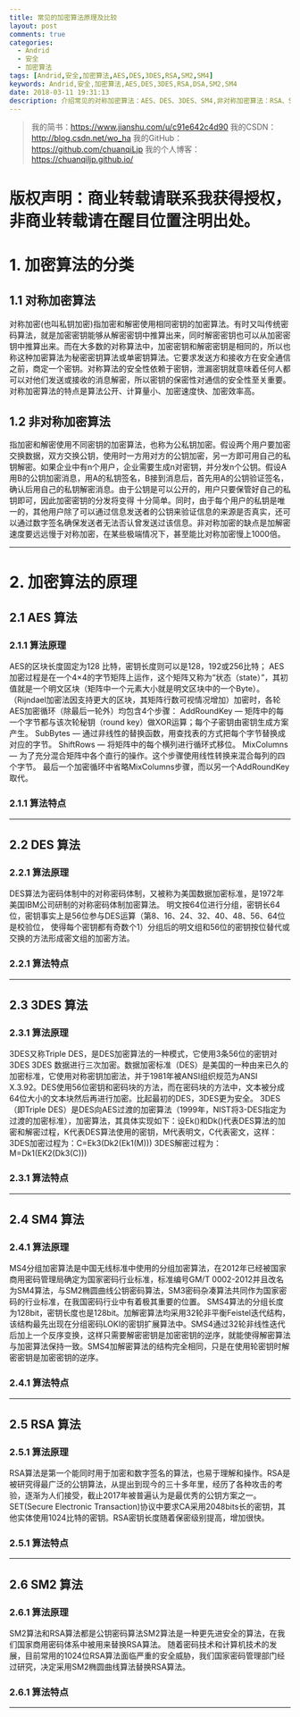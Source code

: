 ```yaml
---
title: 常见的加密算法原理及比较
layout: post
comments: true
categories:
  - Andrid
  - 安全
  - 加密算法
tags: [Andrid,安全,加密算法,AES,DES,3DES,RSA,SM2,SM4]
keywords: Andrid,安全,加密算法,AES,DES,3DES,RSA,DSA,SM2,SM4
date: 2018-03-11 19:31:13
description: 介绍常见的对称加密算法：AES、DES、3DES、SM4,非对称加密算法：RSA、SM4
---
```


>我的简书：https://www.jianshu.com/u/c91e642c4d90
我的CSDN：http://blog.csdn.net/wo_ha
我的GitHub：https://github.com/chuanqiLjp
我的个人博客：https://chuanqiljp.github.io/

# 版权声明：商业转载请联系我获得授权，非商业转载请在醒目位置注明出处。

# 1. 加密算法的分类

## 1.1 对称加密算法

对称加密(也叫私钥加密)指加密和解密使用相同密钥的加密算法。有时又叫传统密码算法，就是加密密钥能够从解密密钥中推算出来，同时解密密钥也可以从加密密钥中推算出来。而在大多数的对称算法中，加密密钥和解密密钥是相同的，所以也称这种加密算法为秘密密钥算法或单密钥算法。它要求发送方和接收方在安全通信之前，商定一个密钥。对称算法的安全性依赖于密钥，泄漏密钥就意味着任何人都可以对他们发送或接收的消息解密，所以密钥的保密性对通信的安全性至关重要。对称加密算法的特点是算法公开、计算量小、加密速度快、加密效率高。

## 1.2 非对称加密算法

指加密和解密使用不同密钥的加密算法，也称为公私钥加密。假设两个用户要加密交换数据，双方交换公钥，使用时一方用对方的公钥加密，另一方即可用自己的私钥解密。如果企业中有n个用户，企业需要生成n对密钥，并分发n个公钥。假设A用B的公钥加密消息，用A的私钥签名，B接到消息后，首先用A的公钥验证签名，确认后用自己的私钥解密消息。由于公钥是可以公开的，用户只要保管好自己的私钥即可，因此加密密钥的分发将变得 十分简单。同时，由于每个用户的私钥是唯一的，其他用户除了可以通过信息发送者的公钥来验证信息的来源是否真实，还可以通过数字签名确保发送者无法否认曾发送过该信息。非对称加密的缺点是加解密速度要远远慢于对称加密，在某些极端情况下，甚至能比对称加密慢上1000倍。

****

# 2. 加密算法的原理

## 2.1 AES 算法

### 2.1.1 算法原理
AES的区块长度固定为128 比特，密钥长度则可以是128，192或256比特；
AES加密过程是在一个4×4的字节矩阵上运作，这个矩阵又称为“状态（state）”，其初值就是一个明文区块（矩阵中一个元素大小就是明文区块中的一个Byte）。（Rijndael加密法因支持更大的区块，其矩阵行数可视情况增加）加密时，各轮AES加密循环（除最后一轮外）均包含4个步骤：
AddRoundKey — 矩阵中的每一个字节都与该次轮秘钥（round key）做XOR运算；每个子密钥由密钥生成方案产生。
SubBytes — 通过非线性的替换函数，用查找表的方式把每个字节替换成对应的字节。
ShiftRows — 将矩阵中的每个横列进行循环式移位。
MixColumns — 为了充分混合矩阵中各个直行的操作。这个步骤使用线性转换来混合每列的四个字节。
最后一个加密循环中省略MixColumns步骤，而以另一个AddRoundKey取代。

### 2.1.1 算法特点

****

## 2.2 DES 算法

### 2.2.1 算法原理
DES算法为密码体制中的对称密码体制，又被称为美国数据加密标准，是1972年美国IBM公司研制的对称密码体制加密算法。 明文按64位进行分组，密钥长64位，密钥事实上是56位参与DES运算（第8、16、24、32、40、48、56、64位是校验位， 使得每个密钥都有奇数个1）分组后的明文组和56位的密钥按位替代或交换的方法形成密文组的加密方法。
### 2.2.1 算法特点

****

## 2.3 3DES 算法

### 2.3.1 算法原理
3DES又称Triple DES，是DES加密算法的一种模式，它使用3条56位的密钥对
3DES
3DES
数据进行三次加密。数据加密标准（DES）是美国的一种由来已久的加密标准，它使用对称密钥加密法，并于1981年被ANSI组织规范为ANSI X.3.92。DES使用56位密钥和密码块的方法，而在密码块的方法中，文本被分成64位大小的文本块然后再进行加密。比起最初的DES，3DES更为安全。
3DES（即Triple DES）是DES向AES过渡的加密算法（1999年，NIST将3-DES指定为过渡的加密标准），加密算法，其具体实现如下：设Ek()和Dk()代表DES算法的加密和解密过程，K代表DES算法使用的密钥，M代表明文，C代表密文，这样：
3DES加密过程为：C=Ek3(Dk2(Ek1(M)))
3DES解密过程为：M=Dk1(EK2(Dk3(C)))

### 2.3.1 算法特点





****

## 2.4 SM4 算法

### 2.4.1 算法原理
MS4分组加密算法是中国无线标准中使用的分组加密算法，在2012年已经被国家商用密码管理局确定为国家密码行业标准，标准编号GM/T 0002-2012并且改名为SM4算法，与SM2椭圆曲线公钥密码算法，SM3密码杂凑算法共同作为国家密码的行业标准，在我国密码行业中有着极其重要的位置。
SMS4算法的分组长度为128bit，密钥长度也是128bit。加解密算法均采用32轮非平衡Feistel迭代结构，该结构最先出现在分组密码LOKI的密钥扩展算法中。SMS4通过32轮非线性迭代后加上一个反序变换，这样只需要解密密钥是加密密钥的逆序，就能使得解密算法与加密算法保持一致。SMS4加解密算法的结构完全相同，只是在使用轮密钥时解密密钥是加密密钥的逆序。

### 2.4.1 算法特点



****

## 2.5 RSA 算法

### 2.5.1 算法原理
RSA算法是第一个能同时用于加密和数字签名的算法，也易于理解和操作。RSA是被研究得最广泛的公钥算法，从提出到现今的三十多年里，经历了各种攻击的考验，逐渐为人们接受，截止2017年被普遍认为是最优秀的公钥方案之一。
SET(Secure Electronic Transaction)协议中要求CA采用2048bits长的密钥，其他实体使用1024比特的密钥。RSA密钥长度随着保密级别提高，增加很快。

### 2.5.1 算法特点


****

## 2.6 SM2 算法

### 2.6.1 算法原理
SM2算法和RSA算法都是公钥密码算法SM2算法是一种更先进安全的算法，在我们国家商用密码体系中被用来替换RSA算法。
随着密码技术和计算机技术的发展，目前常用的1024位RSA算法面临严重的安全威胁，我们国家密码管理部门经过研究，决定采用SM2椭圆曲线算法替换RSA算法。

### 2.6.1 算法特点


****

